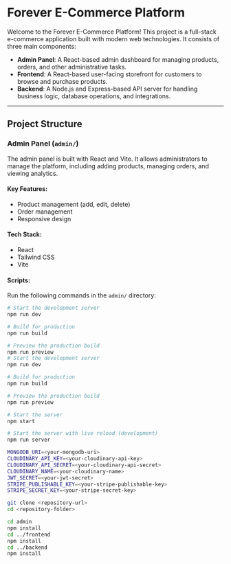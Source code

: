 # Forever E-Commerce Platform

Welcome to the Forever E-Commerce Platform! This project is a full-stack e-commerce application built with modern web technologies. It consists of three main components:

- **Admin Panel**: A React-based admin dashboard for managing products, orders, and other administrative tasks.
- **Frontend**: A React-based user-facing storefront for customers to browse and purchase products.
- **Backend**: A Node.js and Express-based API server for handling business logic, database operations, and integrations.

---

## Project Structure

### Admin Panel (`admin/`)

The admin panel is built with React and Vite. It allows administrators to manage the platform, including adding products, managing orders, and viewing analytics.

#### Key Features:
- Product management (add, edit, delete)
- Order management
- Responsive design

#### Tech Stack:
- React
- Tailwind CSS
- Vite

#### Scripts:
Run the following commands in the `admin/` directory:
```bash
# Start the development server
npm run dev

# Build for production
npm run build

# Preview the production build
npm run preview
# Start the development server
npm run dev

# Build for production
npm run build

# Preview the production build
npm run preview

# Start the server
npm start

# Start the server with live reload (development)
npm run server

MONGODB_URI=<your-mongodb-uri>
CLOUDINARY_API_KEY=<your-cloudinary-api-key>
CLOUDINARY_API_SECRET=<your-cloudinary-api-secret>
CLOUDINARY_NAME=<your-cloudinary-name>
JWT_SECRET=<your-jwt-secret>
STRIPE_PUBLISHABLE_KEY=<your-stripe-publishable-key>
STRIPE_SECRET_KEY=<your-stripe-secret-key>

git clone <repository-url>
cd <repository-folder>

cd admin
npm install
cd ../frontend
npm install
cd ../backend
npm install